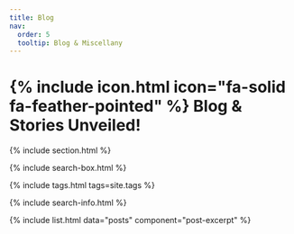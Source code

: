 ```yaml
---
title: Blog
nav:
  order: 5
  tooltip: Blog & Miscellany
---
```


# {% include icon.html icon="fa-solid fa-feather-pointed" %} Blog & Stories Unveiled!


{% include section.html %}

{% include search-box.html %}

{% include tags.html tags=site.tags %}

{% include search-info.html %}

{% include list.html data="posts" component="post-excerpt" %}
